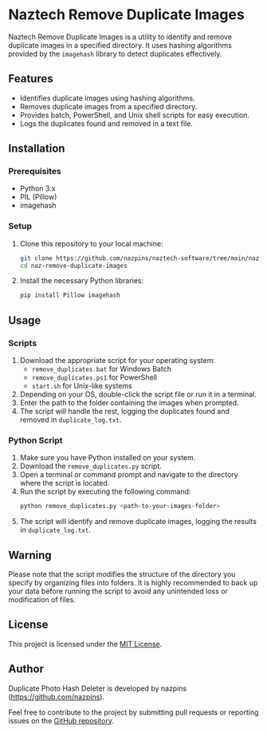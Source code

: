 # Naztech Remove Duplicate Images

Naztech Remove Duplicate Images is a utility to identify and remove duplicate images in a specified directory. It uses hashing algorithms provided by the `imagehash` library to detect duplicates effectively.

## Features

- Identifies duplicate images using hashing algorithms.
- Removes duplicate images from a specified directory.
- Provides batch, PowerShell, and Unix shell scripts for easy execution.
- Logs the duplicates found and removed in a text file.

## Installation

### Prerequisites

- Python 3.x
- PIL (Pillow)
- imagehash

### Setup

1. Clone this repository to your local machine:
   ```bash
   git clone https://github.com/nazpins/naztech-software/tree/main/naz-remove-duplicate-images
   cd naz-remove-duplicate-images
   ```

2. Install the necessary Python libraries:
   ```bash
   pip install Pillow imagehash
   ```

## Usage

### Scripts

1. Download the appropriate script for your operating system:
   - `remove_duplicates.bat` for Windows Batch
   - `remove_duplicates.ps1` for PowerShell
   - `start.sh` for Unix-like systems
2. Depending on your OS, double-click the script file or run it in a terminal.
3. Enter the path to the folder containing the images when prompted.
4. The script will handle the rest, logging the duplicates found and removed in `duplicate_log.txt`.

### Python Script

1. Make sure you have Python installed on your system.
2. Download the `remove_duplicates.py` script.
3. Open a terminal or command prompt and navigate to the directory where the script is located.
4. Run the script by executing the following command:
   ```bash
   python remove_duplicates.py <path-to-your-images-folder>
   ```
5. The script will identify and remove duplicate images, logging the results in `duplicate_log.txt`.

## Warning

Please note that the script modifies the structure of the directory you specify by organizing files into folders. It is highly recommended to back up your data before running the script to avoid any unintended loss or modification of files.

## License

This project is licensed under the [MIT License](LICENSE).

## Author

Duplicate Photo Hash Deleter is developed by nazpins (https://github.com/nazpins).

Feel free to contribute to the project by submitting pull requests or reporting issues on the [GitHub repository](https://github.com/nazpins/duplicate-photo-hash-deleter).
```
